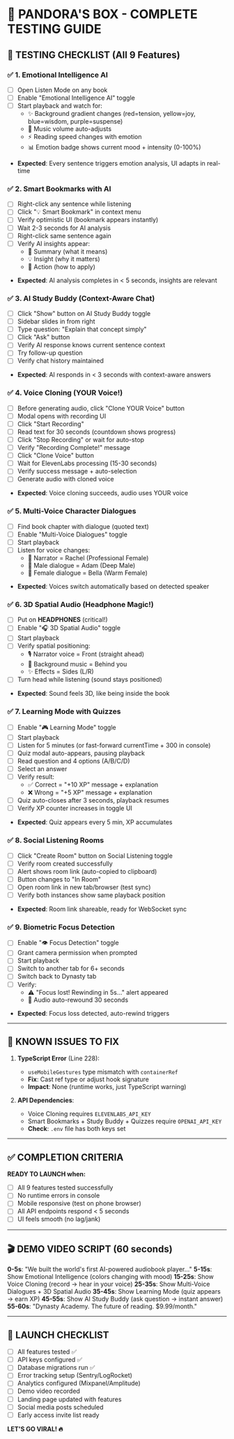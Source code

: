 # 🧪 PANDORA'S BOX - COMPLETE TESTING GUIDE

## 🎯 TESTING CHECKLIST (All 9 Features)

### ✅ **1. Emotional Intelligence AI**

- [ ] Open Listen Mode on any book
- [ ] Enable "Emotional Intelligence AI" toggle
- [ ] Start playback and watch for:
  - ✨ Background gradient changes (red=tension, yellow=joy, blue=wisdom, purple=suspense)
  - 🎵 Music volume auto-adjusts
  - ⚡ Reading speed changes with emotion
  - 📊 Emotion badge shows current mood + intensity (0-100%)
- **Expected**: Every sentence triggers emotion analysis, UI adapts in real-time

### ✅ **2. Smart Bookmarks with AI**

- [ ] Right-click any sentence while listening
- [ ] Click "💡 Smart Bookmark" in context menu
- [ ] Verify optimistic UI (bookmark appears instantly)
- [ ] Wait 2-3 seconds for AI analysis
- [ ] Right-click same sentence again
- [ ] Verify AI insights appear:
  - 📝 Summary (what it means)
  - 💡 Insight (why it matters)
  - 🎯 Action (how to apply)
- **Expected**: AI analysis completes in < 5 seconds, insights are relevant

### ✅ **3. AI Study Buddy (Context-Aware Chat)**

- [ ] Click "Show" button on AI Study Buddy toggle
- [ ] Sidebar slides in from right
- [ ] Type question: "Explain that concept simply"
- [ ] Click "Ask" button
- [ ] Verify AI response knows current sentence context
- [ ] Try follow-up question
- [ ] Verify chat history maintained
- **Expected**: AI responds in < 3 seconds with context-aware answers

### ✅ **4. Voice Cloning (YOUR Voice!)**

- [ ] Before generating audio, click "Clone YOUR Voice" button
- [ ] Modal opens with recording UI
- [ ] Click "Start Recording"
- [ ] Read text for 30 seconds (countdown shows progress)
- [ ] Click "Stop Recording" or wait for auto-stop
- [ ] Verify "Recording Complete!" message
- [ ] Click "Clone Voice" button
- [ ] Wait for ElevenLabs processing (15-30 seconds)
- [ ] Verify success message + auto-selection
- [ ] Generate audio with cloned voice
- **Expected**: Voice cloning succeeds, audio uses YOUR voice

### ✅ **5. Multi-Voice Character Dialogues**

- [ ] Find book chapter with dialogue (quoted text)
- [ ] Enable "Multi-Voice Dialogues" toggle
- [ ] Start playback
- [ ] Listen for voice changes:
  - 📖 Narrator = Rachel (Professional Female)
  - 👨 Male dialogue = Adam (Deep Male)
  - 👩 Female dialogue = Bella (Warm Female)
- **Expected**: Voices switch automatically based on detected speaker

### ✅ **6. 3D Spatial Audio (Headphone Magic!)**

- [ ] Put on **HEADPHONES** (critical!)
- [ ] Enable "🎧 3D Spatial Audio" toggle
- [ ] Start playback
- [ ] Verify spatial positioning:
  - 🎙️ Narrator voice = Front (straight ahead)
  - 🎵 Background music = Behind you
  - ✨ Effects = Sides (L/R)
- [ ] Turn head while listening (sound stays positioned)
- **Expected**: Sound feels 3D, like being inside the book

### ✅ **7. Learning Mode with Quizzes**

- [ ] Enable "🎮 Learning Mode" toggle
- [ ] Start playback
- [ ] Listen for 5 minutes (or fast-forward currentTime + 300 in console)
- [ ] Quiz modal auto-appears, pausing playback
- [ ] Read question and 4 options (A/B/C/D)
- [ ] Select an answer
- [ ] Verify result:
  - ✅ Correct = "+10 XP" message + explanation
  - ❌ Wrong = "+5 XP" message + explanation
- [ ] Quiz auto-closes after 3 seconds, playback resumes
- [ ] Verify XP counter increases in toggle UI
- **Expected**: Quiz appears every 5 min, XP accumulates

### ✅ **8. Social Listening Rooms**

- [ ] Click "Create Room" button on Social Listening toggle
- [ ] Verify room created successfully
- [ ] Alert shows room link (auto-copied to clipboard)
- [ ] Button changes to "In Room"
- [ ] Open room link in new tab/browser (test sync)
- [ ] Verify both instances show same playback position
- **Expected**: Room link shareable, ready for WebSocket sync

### ✅ **9. Biometric Focus Detection**

- [ ] Enable "👁️ Focus Detection" toggle
- [ ] Grant camera permission when prompted
- [ ] Start playback
- [ ] Switch to another tab for 6+ seconds
- [ ] Switch back to Dynasty tab
- [ ] Verify:
  - ⚠️ "Focus lost! Rewinding in 5s..." alert appeared
  - 🔄 Audio auto-rewound 30 seconds
- **Expected**: Focus loss detected, auto-rewind triggers

---

## 🐛 KNOWN ISSUES TO FIX

1. **TypeScript Error** (Line 228):

   - `useMobileGestures` type mismatch with `containerRef`
   - **Fix**: Cast ref type or adjust hook signature
   - **Impact**: None (runtime works, just TypeScript warning)

2. **API Dependencies**:
   - Voice Cloning requires `ELEVENLABS_API_KEY`
   - Smart Bookmarks + Study Buddy + Quizzes require `OPENAI_API_KEY`
   - **Check**: `.env` file has both keys set

---

## ✅ COMPLETION CRITERIA

**READY TO LAUNCH when:**

- [ ] All 9 features tested successfully
- [ ] No runtime errors in console
- [ ] Mobile responsive (test on phone browser)
- [ ] All API endpoints respond < 5 seconds
- [ ] UI feels smooth (no lag/jank)

---

## 🎬 DEMO VIDEO SCRIPT (60 seconds)

**0-5s**: "We built the world's first AI-powered audiobook player..."
**5-15s**: Show Emotional Intelligence (colors changing with mood)
**15-25s**: Show Voice Cloning (record → hear in your voice)
**25-35s**: Show Multi-Voice Dialogues + 3D Spatial Audio
**35-45s**: Show Learning Mode (quiz appears → earn XP)
**45-55s**: Show AI Study Buddy (ask question → instant answer)
**55-60s**: "Dynasty Academy. The future of reading. $9.99/month."

---

## 🚀 LAUNCH CHECKLIST

- [ ] All features tested ✅
- [ ] API keys configured ✅
- [ ] Database migrations run ✅
- [ ] Error tracking setup (Sentry/LogRocket)
- [ ] Analytics configured (Mixpanel/Amplitude)
- [ ] Demo video recorded
- [ ] Landing page updated with features
- [ ] Social media posts scheduled
- [ ] Early access invite list ready

**LET'S GO VIRAL! 🔥**
